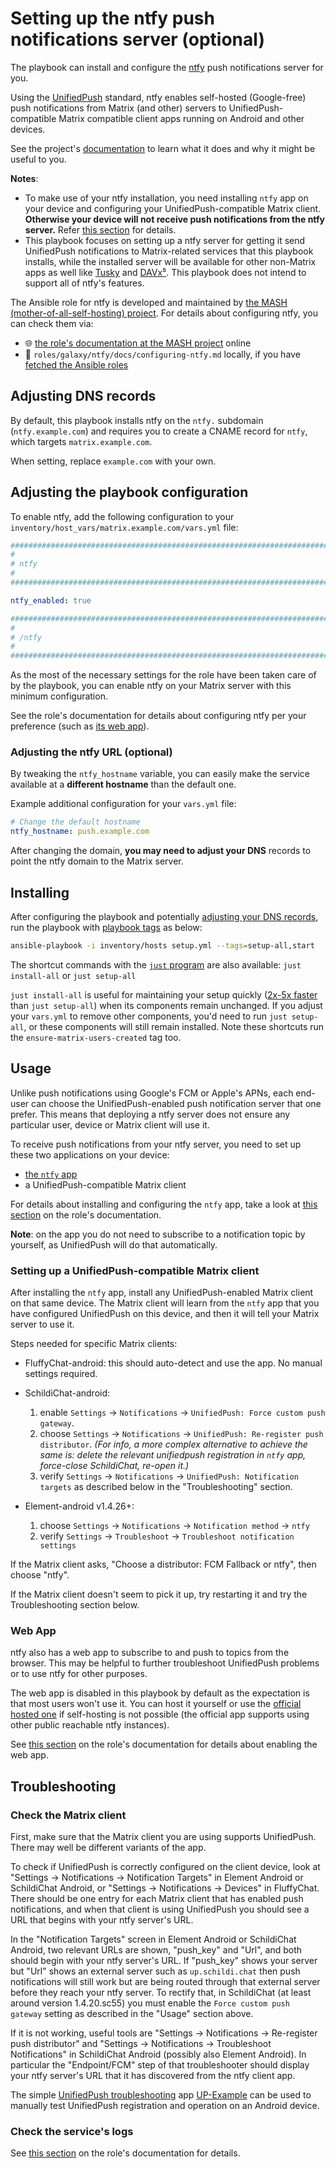<!--
SPDX-FileCopyrightText: 2022 - 2024 Slavi Pantaleev
SPDX-FileCopyrightText: 2022 Julian Foad
SPDX-FileCopyrightText: 2022 MDAD project contributors
SPDX-FileCopyrightText: 2023 Felix Stupp
SPDX-FileCopyrightText: 2024 - 2025 Suguru Hirahara

SPDX-License-Identifier: AGPL-3.0-or-later
-->

# Setting up the ntfy push notifications server (optional)

The playbook can install and configure the [ntfy](https://ntfy.sh/) push notifications server for you.

Using the [UnifiedPush](https://unifiedpush.org) standard, ntfy enables self-hosted (Google-free) push notifications from Matrix (and other) servers to UnifiedPush-compatible Matrix compatible client apps running on Android and other devices.

See the project's [documentation](https://docs.ntfy.sh/) to learn what it does and why it might be useful to you.

**Notes**:
- To make use of your ntfy installation, you need installing `ntfy` app on your device and configuring your UnifiedPush-compatible Matrix client. **Otherwise your device will not receive push notifications from the ntfy server.** Refer [this section](#usage) for details.
- This playbook focuses on setting up a ntfy server for getting it send UnifiedPush notifications to Matrix-related services that this playbook installs, while the installed server will be available for other non-Matrix apps as well like [Tusky](https://tusky.app/) and [DAVx⁵](https://www.davx5.com/). This playbook does not intend to support all of ntfy's features.

The Ansible role for ntfy is developed and maintained by [the MASH (mother-of-all-self-hosting) project](https://github.com/mother-of-all-self-hosting/ansible-role-ntfy). For details about configuring ntfy, you can check them via:
- 🌐 [the role's documentation at the MASH project](https://github.com/mother-of-all-self-hosting/ansible-role-ntfy/blob/main/docs/configuring-ntfy.md) online
- 📁 `roles/galaxy/ntfy/docs/configuring-ntfy.md` locally, if you have [fetched the Ansible roles](installing.md#update-ansible-roles)

## Adjusting DNS records

By default, this playbook installs ntfy on the `ntfy.` subdomain (`ntfy.example.com`) and requires you to create a CNAME record for `ntfy`, which targets `matrix.example.com`.

When setting, replace `example.com` with your own.

## Adjusting the playbook configuration

To enable ntfy, add the following configuration to your `inventory/host_vars/matrix.example.com/vars.yml` file:

```yaml
########################################################################
#                                                                      #
# ntfy                                                                 #
#                                                                      #
########################################################################

ntfy_enabled: true

########################################################################
#                                                                      #
# /ntfy                                                                #
#                                                                      #
########################################################################
```

As the most of the necessary settings for the role have been taken care of by the playbook, you can enable ntfy on your Matrix server with this minimum configuration.

See the role's documentation for details about configuring ntfy per your preference (such as [its web app](https://github.com/mother-of-all-self-hosting/ansible-role-ntfy/blob/main/docs/configuring-ntfy.md#enable-web-app-optional)).

### Adjusting the ntfy URL (optional)

By tweaking the `ntfy_hostname` variable, you can easily make the service available at a **different hostname** than the default one.

Example additional configuration for your `vars.yml` file:

```yaml
# Change the default hostname
ntfy_hostname: push.example.com
```

After changing the domain, **you may need to adjust your DNS** records to point the ntfy domain to the Matrix server.

## Installing

After configuring the playbook and potentially [adjusting your DNS records](#adjusting-dns-records), run the playbook with [playbook tags](playbook-tags.md) as below:

<!-- NOTE: let this conservative command run (instead of install-all) to make it clear that failure of the command means something is clearly broken. -->
```sh
ansible-playbook -i inventory/hosts setup.yml --tags=setup-all,start
```

The shortcut commands with the [`just` program](just.md) are also available: `just install-all` or `just setup-all`

`just install-all` is useful for maintaining your setup quickly ([2x-5x faster](../CHANGELOG.md#2x-5x-performance-improvements-in-playbook-runtime) than `just setup-all`) when its components remain unchanged. If you adjust your `vars.yml` to remove other components, you'd need to run `just setup-all`, or these components will still remain installed. Note these shortcuts run the `ensure-matrix-users-created` tag too.

## Usage

Unlike push notifications using Google's FCM or Apple's APNs, each end-user can choose the UnifiedPush-enabled push notification server that one prefer. This means that deploying a ntfy server does not ensure any particular user, device or Matrix client will use it.

To receive push notifications from your ntfy server, you need to set up these two applications on your device:

* [the `ntfy` app](https://docs.ntfy.sh/subscribe/phone/)
* a UnifiedPush-compatible Matrix client

For details about installing and configuring the `ntfy` app, take a look at [this section](https://github.com/mother-of-all-self-hosting/ansible-role-ntfy/blob/main/docs/configuring-ntfy.md#setting-up-the-ntfy-android-app) on the role's documentation.

**Note**: on the app you do not need to subscribe to a notification topic by yourself, as UnifiedPush will do that automatically.

### Setting up a UnifiedPush-compatible Matrix client

After installing the `ntfy` app, install any UnifiedPush-enabled Matrix client on that same device. The Matrix client will learn from the `ntfy` app that you have configured UnifiedPush on this device, and then it will tell your Matrix server to use it.

Steps needed for specific Matrix clients:

* FluffyChat-android: this should auto-detect and use the app. No manual settings required.

* SchildiChat-android:
  1. enable `Settings` -> `Notifications` -> `UnifiedPush: Force custom push gateway`.
  2. choose `Settings` -> `Notifications` -> `UnifiedPush: Re-register push distributor`. *(For info, a more complex alternative to achieve the same is: delete the relevant unifiedpush registration in `ntfy` app, force-close SchildiChat, re-open it.)*
  3. verify `Settings` -> `Notifications` -> `UnifiedPush: Notification targets` as described below in the "Troubleshooting" section.

* Element-android v1.4.26+:
  1. choose `Settings` -> `Notifications` -> `Notification method` -> `ntfy`
  2. verify `Settings` -> `Troubleshoot` -> `Troubleshoot notification settings`

If the Matrix client asks, "Choose a distributor: FCM Fallback or ntfy", then choose "ntfy".

If the Matrix client doesn't seem to pick it up, try restarting it and try the Troubleshooting section below.

### Web App

ntfy also has a web app to subscribe to and push to topics from the browser. This may be helpful to further troubleshoot UnifiedPush problems or to use ntfy for other purposes.

The web app is disabled in this playbook by default as the expectation is that most users won't use it. You can host it yourself or use the [official hosted one](https://ntfy.sh/app) if self-hosting is not possible (the official app supports using other public reachable ntfy instances).

See [this section](https://github.com/mother-of-all-self-hosting/ansible-role-ntfy/blob/main/docs/configuring-ntfy.md#enable-web-app-optional) on the role's documentation for details about enabling the web app.

## Troubleshooting

### Check the Matrix client

First, make sure that the Matrix client you are using supports UnifiedPush. There may well be different variants of the app.

To check if UnifiedPush is correctly configured on the client device, look at "Settings -> Notifications -> Notification Targets" in Element Android or SchildiChat Android, or "Settings -> Notifications -> Devices" in FluffyChat. There should be one entry for each Matrix client that has enabled push notifications, and when that client is using UnifiedPush you should see a URL that begins with your ntfy server's URL.

In the "Notification Targets" screen in Element Android or SchildiChat Android, two relevant URLs are shown, "push\_key" and "Url", and both should begin with your ntfy server's URL. If "push\_key" shows your server but "Url" shows an external server such as `up.schildi.chat` then push notifications will still work but are being routed through that external server before they reach your ntfy server. To rectify that, in SchildiChat (at least around version 1.4.20.sc55) you must enable the `Force custom push gateway` setting as described in the "Usage" section above.

If it is not working, useful tools are "Settings -> Notifications -> Re-register push distributor" and "Settings -> Notifications -> Troubleshoot Notifications" in SchildiChat Android (possibly also Element Android). In particular the "Endpoint/FCM" step of that troubleshooter should display your ntfy server's URL that it has discovered from the ntfy client app.

The simple [UnifiedPush troubleshooting](https://unifiedpush.org/users/troubleshooting/) app [UP-Example](https://f-droid.org/en/packages/org.unifiedpush.example/) can be used to manually test UnifiedPush registration and operation on an Android device.

### Check the service's logs

See [this section](https://github.com/mother-of-all-self-hosting/ansible-role-etherpad/blob/main/docs/configuring-etherpad.md#check-the-service-s-logs) on the role's documentation for details.
